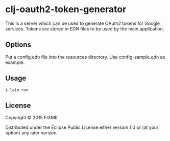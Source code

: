 # clj-oauth2-token-generator

This is a server which can be used to generate OAuth2 tokens for
Google services.  Tokens are stored in EDN files to be used by the
main application.

## Options

Put a config.edn file into the resources directory.  Use
config-sample.edn as example.

## Usage

    $ lein run

## License

Copyright © 2015 FIXME

Distributed under the Eclipse Public License either version 1.0 or (at
your option) any later version.

